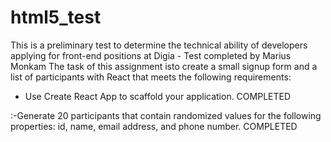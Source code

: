 # html5_test
This is a preliminary test to determine the technical ability of developers applying for front-end positions at Digia - Test completed by Marius Monkam
The task of this assignment isto create a small signup form and a list of participants with React that meets the following requirements:
- Use Create React App to scaffold your application. COMPLETED


:-Generate 20 participants that contain randomized values for the following properties: id, name, email address, and phone number. COMPLETED
